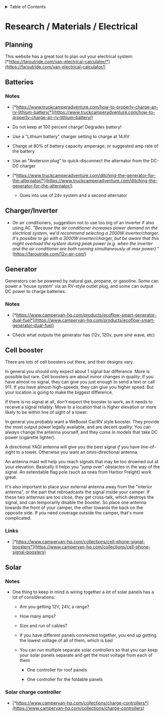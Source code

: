 <div markdown="1">
<!-- START doctoc generated TOC please keep comment here to allow auto update -->
<!-- DON'T EDIT THIS SECTION, INSTEAD RE-RUN doctoc TO UPDATE -->
<details>
<summary>Table of Contents</summary>

- [Research / Materials / Electrical](#materials--research--electrical)
  - [Planning](#planning)
  - [Batteries](#batteries)
    - [Notes](#notes)
  - [Charger/Inverter](#chargerinverter)
  - [Generator](#generator)
    - [Notes](#notes-1)
  - [Cell booster](#cell-booster)
    - [Links](#links)
  - [Solar](#solar)
    - [Notes](#notes-2)
    - [Solar charge controller](#solar-charge-controller)

</details>
<!-- END doctoc generated TOC please keep comment here to allow auto update -->
</div>

# Research / Materials / Electrical

## Planning

This website has a great tool to plan out your electrical system: [*https://faroutride.com/van-electrical-calculator/*](https://faroutride.com/van-electrical-calculator/)


## Batteries

### Notes

-   [*https://www.truckcamperadventure.com/how-to-properly-charge-an-rv-lithium-battery/*](https://www.truckcamperadventure.com/how-to-properly-charge-an-rv-lithium-battery/)

-   Do not keep at 100 percent charge! Degrades battery!

-   Use a "Lithium battery" charger setting to charge at 14.6V

-   Charge at 80% of battery capacity amperage, or suggested amp rate of the battery

-   Use an "Anderson plug" to quick-disconnect the alternator from the DC-DC charger

-   [*https://www.truckcamperadventure.com/ditching-the-generator-for-the-alternator/*](https://www.truckcamperadventure.com/ditching-the-generator-for-the-alternator/)

    -   Goes into use of 24v system and a second alternator


## Charger/Inverter

-   On air conditioners, suggestion not to use too big of an inverter if also using AC. *"Because the air conditioner increases power demand on the electrical system, we'd recommend selecting a 2000W inverter/charger. It's possible to go with a 3000W inverter/charger, but be aware that this might overload the system during peak power (e.g. when the inverter and the air conditioner are both running simultaneously at max power)."* (https://faroutride.com/12v-air-con/)


## Generator

Generators can be powered by natural gas, propane, or gasoline. Some can power a 'house
system' via an RV-style outlet plug, and some can output DC power to charge batteries.

### Notes

-   [*https://www.campervan-hq.com/products/ecoflow-smart-generator-dual-fuel*](https://www.campervan-hq.com/products/ecoflow-smart-generator-dual-fuel)

-   Check what outputs the generator has (12v, 120v, pure sine wave, etc)


## Cell booster

There are lots of cell boosters out there, and their designs vary.

In general you should only expect about 1 signal bar difference. More is possible but
rare. Cell boosters are about minor changes in quality; if you have almost no signal,
they can give you just enough to send a text or call 911. If you have almost-high-speeds,
they can give you higher speed. But your location is going to make the biggest difference.

If there is no signal at all, don't expect the booster to work, as it needs to
receive a signal reliably. Move to a location that is higher elevation or more likely to
be within line of sight of a tower.

In general you probably want a WeBoost Car/RV style booster. They provide the most output
power legally available, and are decent quality. You can always change the antenna
yourself, and they come in models that take DC power (cigarette lighter).

A directional YAGI antenna will give you the best signal *if* you have line-of-sight to
a tower. Otherwise you want an omni-directional antenna.

An antenna mast will help you reach signals that may be too drowned out at your elevation.
Basically it helps you "jump over" obstacles in the way of the signal. An extendable flag
pole (such as ones from Harbor Freight) work great.

It's also important to place your external antenna away from the "interior antenna", or
the part that rebroadcasts the signal inside your camper. If these two antennas are too
close, they get cross-talk, which destroys the signal, and can temporarily disable the
booster. So place one antenna towards the front of your camper, the other towards the
back on the opposite side. If you need coverage outside the camper, that's more
complicated.

### Links

-   [*https://www.campervan-hq.com/collections/cell-phone-signal-boosters*](https://www.campervan-hq.com/collections/cell-phone-signal-boosters)


## Solar

### Notes

-   One thing to keep in mind is wiring together a lot of solar panels has a lot of considerations:

    -   Are you getting 12V, 24V, a range?

    -   How many amps?

    -   Size and run of cables?

    -   If you have different panels connected together, you end up getting the lowest voltage of all of them, which is bad

    -   You can run multiple separate solar controllers so that you can keep your solar panels separate and get the most voltage from each of them

        -   One controller for roof panels

        -   One controller for the foldable panels

### Solar charge controller

-   [*https://www.campervan-hq.com/collections/charge-controllers*](https://www.campervan-hq.com/collections/charge-controllers)


